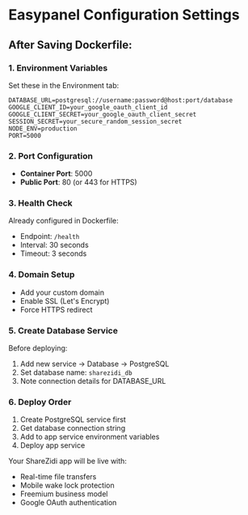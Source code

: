 # Easypanel Configuration Settings

## After Saving Dockerfile:

### 1. Environment Variables
Set these in the Environment tab:
```
DATABASE_URL=postgresql://username:password@host:port/database
GOOGLE_CLIENT_ID=your_google_oauth_client_id
GOOGLE_CLIENT_SECRET=your_google_oauth_client_secret
SESSION_SECRET=your_secure_random_session_secret
NODE_ENV=production
PORT=5000
```

### 2. Port Configuration
- **Container Port**: 5000
- **Public Port**: 80 (or 443 for HTTPS)

### 3. Health Check
Already configured in Dockerfile:
- Endpoint: `/health`
- Interval: 30 seconds
- Timeout: 3 seconds

### 4. Domain Setup
- Add your custom domain
- Enable SSL (Let's Encrypt)
- Force HTTPS redirect

### 5. Create Database Service
Before deploying:
1. Add new service → Database → PostgreSQL
2. Set database name: `sharezidi_db`
3. Note connection details for DATABASE_URL

### 6. Deploy Order
1. Create PostgreSQL service first
2. Get database connection string
3. Add to app service environment variables
4. Deploy app service

Your ShareZidi app will be live with:
- Real-time file transfers
- Mobile wake lock protection
- Freemium business model
- Google OAuth authentication